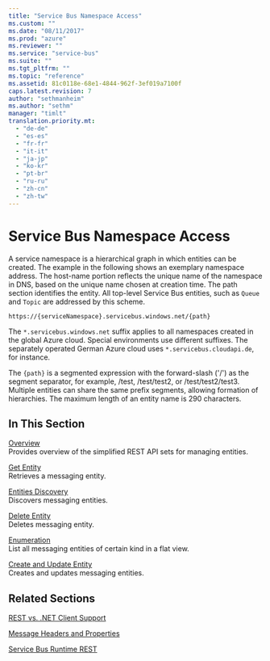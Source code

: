```yaml
---
title: "Service Bus Namespace Access"
ms.custom: ""
ms.date: "08/11/2017"
ms.prod: "azure"
ms.reviewer: ""
ms.service: "service-bus"
ms.suite: ""
ms.tgt_pltfrm: ""
ms.topic: "reference"
ms.assetid: 81c0118e-68e1-4844-962f-3ef019a7100f
caps.latest.revision: 7
author: "sethmanheim"
ms.author: "sethm"
manager: "timlt"
translation.priority.mt: 
  - "de-de"
  - "es-es"
  - "fr-fr"
  - "it-it"
  - "ja-jp"
  - "ko-kr"
  - "pt-br"
  - "ru-ru"
  - "zh-cn"
  - "zh-tw"
---
```

# Service Bus Namespace Access

A service namespace is a hierarchical graph in which entities can be created. The example in the following shows an exemplary namespace address. The host-name portion reflects the unique name of the namespace in DNS, based on the unique name chosen at creation time. The path section identifies the entity. All top-level Service Bus entities, such as `Queue` and `Topic` are addressed by this scheme.  

```  
https://{serviceNamespace}.servicebus.windows.net/{path}  
```  
The `*.servicebus.windows.net` suffix applies to all namespaces created in the global Azure cloud. Special environments use different suffixes. The separately operated German Azure cloud uses `*.servicebus.cloudapi.de`, for instance. 

The `{path}` is a segmented expression with the forward-slash ('/') as the segment separator, for example, /test, /test/test2, or /test/test2/test3. Multiple entities can share the same 
prefix segments, allowing formation of hierarchies. The maximum length of an entity name is 290 characters.  
  
## In This Section  

 [Overview](overview.md)  
 Provides overview of the simplified REST API sets for managing entities.  
  
 [Get Entity](get-entity.md)  
 Retrieves a messaging entity.  
  
 [Entities Discovery](entities-discovery.md)  
 Discovers messaging entities.  
  
 [Delete Entity](delete-entity.md)  
 Deletes messaging entity.  
  
 [Enumeration](enumeration.md)  
 List all messaging entities of certain kind in a flat view.  
  
 [Create and Update Entity](update-entity.md)  
 Creates and updates messaging entities.  
  
## Related Sections  
 [REST vs. .NET Client Support](rest-dotnet-client-support.md)  
  
 [Message Headers and Properties](message-headers-and-properties.md)  
  
 [Service Bus Runtime REST](service-bus-runtime-rest.md)